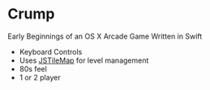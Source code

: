 Crump
=====

Early Beginnings of an OS X Arcade Game Written in Swift

- Keyboard Controls
- Uses [JSTileMap](https://github.com/slycrel/JSTileMap) for level management
- 80s feel
- 1 or 2 player
